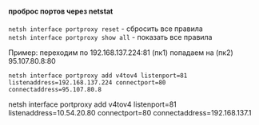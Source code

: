 
 #### проброс портов через netstat
 
 
 `netsh interface portproxy reset`    - сбросить все правила  
 `netsh interface portproxy show all` - показать все правила
 
 Пример:
 переходим по 192.168.137.224:81 (пк1) попадаем на (пк2) 95.107.80.8:80
  ```
  netsh interface portproxy add v4tov4 listenport=81 listenaddress=192.168.137.224 connectport=80 connectaddress=95.107.80.8
  ```
 
 netsh interface portproxy add v4tov4 listenport=81 listenaddress=10.54.20.80 connectport=80 connectaddress=192.168.137.1
 